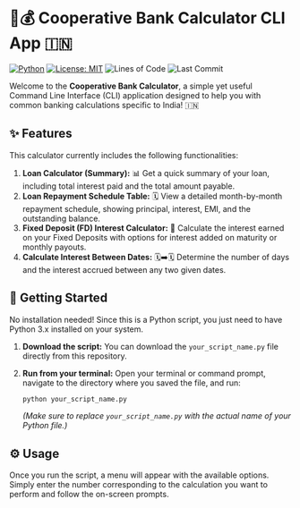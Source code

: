 # 🏦💰 Cooperative Bank Calculator CLI App 🇮🇳

[![Python](https://img.shields.io/badge/Python-3.x-blue.svg?style=flat-square)](https://www.python.org/)
[![License: MIT](https://img.shields.io/badge/License-MIT-yellow.svg)](https://opensource.org/licenses/MIT)
![Lines of Code](https://img.shields.io/tokei/lines/github/YOUR_GITHUB_USERNAME/YOUR_REPOSITORY_NAME?style=flat-square)
![Last Commit](https://img.shields.io/github/last-commit/YOUR_GITHUB_USERNAME/YOUR_REPOSITORY_NAME?style=flat-square)

Welcome to the **Cooperative Bank Calculator**, a simple yet useful Command Line Interface (CLI) application designed to help you with common banking calculations specific to India! 🇮🇳

## ✨ Features

This calculator currently includes the following functionalities:

1.  **Loan Calculator (Summary):** 📊 Get a quick summary of your loan, including total interest paid and the total amount payable.
2.  **Loan Repayment Schedule Table:** 🗓️ View a detailed month-by-month repayment schedule, showing principal, interest, EMI, and the outstanding balance.
3.  **Fixed Deposit (FD) Interest Calculator:** 💸 Calculate the interest earned on your Fixed Deposits with options for interest added on maturity or monthly payouts.
4.  **Calculate Interest Between Dates:** 🗓️➡️🗓️ Determine the number of days and the interest accrued between any two given dates.

## 🚀 Getting Started

No installation needed! Since this is a Python script, you just need to have Python 3.x installed on your system.

1.  **Download the script:** You can download the `your_script_name.py` file directly from this repository.
2.  **Run from your terminal:** Open your terminal or command prompt, navigate to the directory where you saved the file, and run:

    ```bash
    python your_script_name.py
    ```

    *(Make sure to replace `your_script_name.py` with the actual name of your Python file.)*

## ⚙️ Usage

Once you run the script, a menu will appear with the available options. Simply enter the number corresponding to the calculation you want to perform and follow the on-screen prompts.
